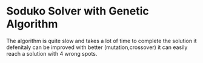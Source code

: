 # Soduko Solver with Genetic Algorithm
 
The algorithm is quite slow and takes a lot of time to complete the solution
it defenitaly can be improved with better (mutation,crossover)
it can easily reach a solution with 4 wrong spots.
